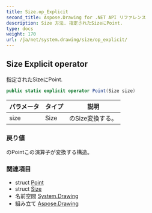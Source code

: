```yaml
---
title: Size.op_Explicit
second_title: Aspose.Drawing for .NET API リファレンス
description: Size 方法. 指定されたSizeにPoint.
type: docs
weight: 170
url: /ja/net/system.drawing/size/op_explicit/
---
```

## Size Explicit operator

指定されたSizeにPoint.

```csharp
public static explicit operator Point(Size size)
```

| パラメータ | タイプ | 説明 |
| --- | --- | --- |
| size | Size | のSize変換する。 |

### 戻り値

のPointこの演算子が変換する構造。

### 関連項目

* struct [Point](../../point/)
* struct [Size](../)
* 名前空間 [System.Drawing](../../size/)
* 組み立て [Aspose.Drawing](../../../)


